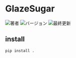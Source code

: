 # GlazeSugar

![著者](https://img.shields.io/badge/author-Kosuge-blueviolet)
![バージョン](https://img.shields.io/badge/version-0.0.1-blue)
![最終更新](https://img.shields.io/badge/timestamp-2023-12-18_17:46:44-green)
## install
```commandline
pip install .
```
